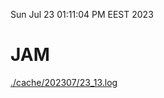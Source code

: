 Sun Jul 23 01:11:04 PM EEST 2023
# JAM
<a href='./cache/202307/23_13.log'>./cache/202307/23_13.log</a>
